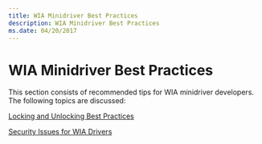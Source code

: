 ```yaml
---
title: WIA Minidriver Best Practices
description: WIA Minidriver Best Practices
ms.date: 04/20/2017
---
```


# WIA Minidriver Best Practices





This section consists of recommended tips for WIA minidriver developers. The following topics are discussed:

[Locking and Unlocking Best Practices](locking-and-unlocking-best-practices.md)

[Security Issues for WIA Drivers](security-issues-for-wia-drivers.md)

 

 




